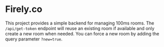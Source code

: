 # Firely.co

This project provides a simple backend for managing 100ms rooms. The
`/api/get-token` endpoint will reuse an existing room if available and only
create a new room when needed. You can force a new room by adding the query
parameter `?new=true`.
